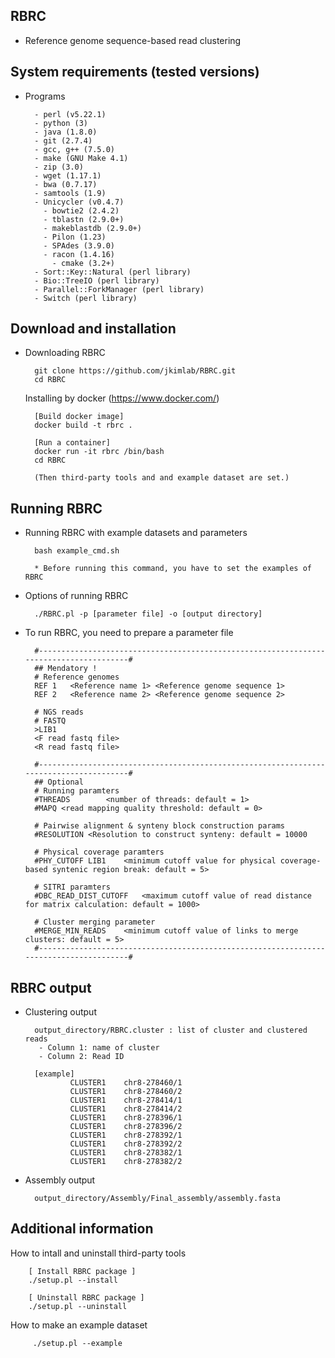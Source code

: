 RBRC
-----------------

* Reference genome sequence-based read clustering


System requirements (tested versions)
-----------------

* Programs

        - perl (v5.22.1)
        - python (3)
        - java (1.8.0)
        - git (2.7.4)
        - gcc, g++ (7.5.0)
        - make (GNU Make 4.1)
        - zip (3.0)
        - wget (1.17.1)
        - bwa (0.7.17)
        - samtools (1.9)
        - Unicycler (v0.4.7)
          - bowtie2 (2.4.2)
          - tblastn (2.9.0+)
          - makeblastdb (2.9.0+)
          - Pilon (1.23)
          - SPAdes (3.9.0)
          - racon (1.4.16)
            - cmake (3.2+)
        - Sort::Key::Natural (perl library)
        - Bio::TreeIO (perl library)
        - Parallel::ForkManager (perl library)
        - Switch (perl library)
        

Download and installation
-----------------

* Downloading RBRC

        git clone https://github.com/jkimlab/RBRC.git
        cd RBRC
        
     Installing by docker (https://www.docker.com/)
    
        [Build docker image]
        docker build -t rbrc .
        
        [Run a container]
        docker run -it rbrc /bin/bash
        cd RBRC
        
        (Then third-party tools and and example dataset are set.)


Running RBRC
-----------------

* Running RBRC with example datasets and parameters 
        
        bash example_cmd.sh
   
        * Before running this command, you have to set the examples of RBRC
        
* Options of running RBRC
        
        ./RBRC.pl -p [parameter file] -o [output directory]
        
* To run RBRC, you need to prepare a parameter file

        #---------------------------------------------------------------------------------------#
        ## Mendatory !
        # Reference genomes
        REF	1	<Reference name 1> <Reference genome sequence 1>
        REF	2	<Reference name 2> <Reference genome sequence 2>

        # NGS reads
        # FASTQ
        >LIB1
        <F read fastq file>
        <R read fastq file>

        #---------------------------------------------------------------------------------------#
        ## Optional
        # Running paramters
        #THREADS        <number of threads: default = 1>
        #MAPQ <read mapping quality threshold: default = 0>

        # Pairwise alignment & synteny block construction params
        #RESOLUTION	<Resolution to construct synteny: default = 10000

        # Physical coverage paramters
        #PHY_CUTOFF	LIB1	<minimum cutoff value for physical coverage-based syntenic region break: default = 5>

        # SITRI paramters
        #DBC_READ_DIST_CUTOFF	<maximum cutoff value of read distance for matrix calculation: default = 1000>

        # Cluster merging parameter
        #MERGE_MIN_READS	<minimum cutoff value of links to merge clusters: default = 5>
        #---------------------------------------------------------------------------------------#
       

RBRC output
-----------------

* Clustering output

        output_directory/RBRC.cluster : list of cluster and clustered reads
         - Column 1: name of cluster
         - Column 2: Read ID
         
        [example]
                CLUSTER1	chr8-278460/1
                CLUSTER1	chr8-278460/2
                CLUSTER1	chr8-278414/1
                CLUSTER1	chr8-278414/2
                CLUSTER1	chr8-278396/1
                CLUSTER1	chr8-278396/2
                CLUSTER1	chr8-278392/1
                CLUSTER1	chr8-278392/2
                CLUSTER1	chr8-278382/1
                CLUSTER1	chr8-278382/2
                

* Assembly output 

        output_directory/Assembly/Final_assembly/assembly.fasta

Additional information
--------

        
   How to intall and uninstall third-party tools  
        
        [ Install RBRC package ]
        ./setup.pl --install
        
        [ Uninstall RBRC package ]
        ./setup.pl --uninstall
        
   How to make an example dataset 
         
         ./setup.pl --example

